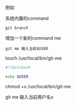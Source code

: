例如

系统内置的command
```
git branch
```

增加一个新的command me
```
git me 输入当前$USER
```

touch /usr/local/bin/git-me
```sh
#!/bin/bash

echo $USER
```

chmod +x /usr/local/bin/git-me 

git me 输入当前用户名s